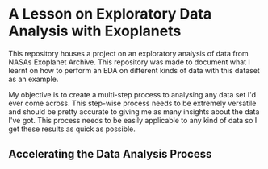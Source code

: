 # A Lesson on Exploratory Data Analysis with Exoplanets
This repository houses a project on an exploratory analysis of data from NASAs Exoplanet Archive. This repository was made to document what I learnt on how to perform an EDA on different kinds of data with this dataset as an example.

My objective is to create a multi-step process to analysing any data set I'd ever come across. This step-wise process needs to be extremely versatile and should be pretty accurate to giving me as many insights about the data I've got. This process needs to be easily applicable to any kind of data so I get these results as quick as possible.

## Accelerating the Data Analysis Process